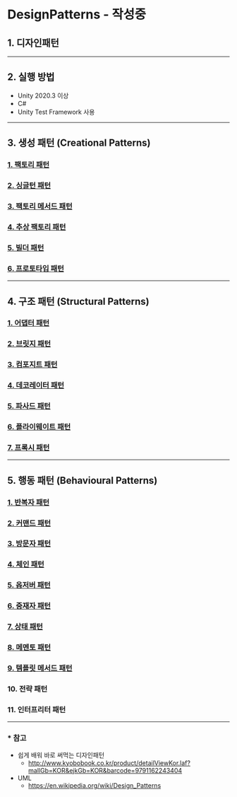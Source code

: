 # DesignPatterns - 작성중
## 1. 디자인패턴
***
## 2. 실행 방법
* Unity 2020.3 이상
* C#
* Unity Test Framework 사용 
***
## 3. 생성 패턴 (Creational Patterns)
### [1. 팩토리 패턴](https://github.com/LiztyStalker/DesignPatterns/blob/master/Assets/Docs/FactoryPattern.md)
### [2. 싱글턴 패턴](https://github.com/LiztyStalker/DesignPatterns/blob/master/Assets/Docs/SingletonPattern.md)
### [3. 팩토리 메서드 패턴](https://github.com/LiztyStalker/DesignPatterns/blob/master/Assets/Docs/FactoryMethodPattern.md)
### [4. 추상 팩토리 패턴](https://github.com/LiztyStalker/DesignPatterns/blob/master/Assets/Docs/AbstractFactoryPattern.md)
### [5. 빌더 패턴](https://github.com/LiztyStalker/DesignPatterns/blob/master/Assets/Docs/BuilderPattern.md)
### [6. 프로토타입 패턴](https://github.com/LiztyStalker/DesignPatterns/blob/master/Assets/Docs/PrototypePattern.md)
***
## 4. 구조 패턴 (Structural Patterns)
### [1. 어댑터 패턴](https://github.com/LiztyStalker/DesignPatterns/blob/master/Assets/Docs/AdapterPattern.md)
### [2. 브릿지 패턴](https://github.com/LiztyStalker/DesignPatterns/blob/master/Assets/Docs/BridgePattern.md)
### [3. 컴포지트 패턴](https://github.com/LiztyStalker/DesignPatterns/blob/master/Assets/Docs/CompositePattern.md)
### [4. 데코레이터 패턴](https://github.com/LiztyStalker/DesignPatterns/blob/master/Assets/Docs/DecoratorPattern.md)
### [5. 파사드 패턴](https://github.com/LiztyStalker/DesignPatterns/blob/master/Assets/Docs/FasadePattern.md)
### [6. 플라이웨이트 패턴](https://github.com/LiztyStalker/DesignPatterns/blob/master/Assets/Docs/FlyweightPattern.md)
### [7. 프록시 패턴](https://github.com/LiztyStalker/DesignPatterns/blob/master/Assets/Docs/ProxyPattern.md)

***
## 5. 행동 패턴 (Behavioural Patterns)
### [1. 반복자 패턴](https://github.com/LiztyStalker/DesignPatterns/blob/master/Assets/Docs/IteratorPattern.md)
### [2. 커맨드 패턴](https://github.com/LiztyStalker/DesignPatterns/blob/master/Assets/Docs/CommandPattern.md)
### [3. 방문자 패턴](https://github.com/LiztyStalker/DesignPatterns/blob/master/Assets/Docs/VisitorPattern.md)
### [4. 체인 패턴](https://github.com/LiztyStalker/DesignPatterns/blob/master/Assets/Docs/ChainPattern.md)
### [5. 옵저버 패턴](https://github.com/LiztyStalker/DesignPatterns/blob/master/Assets/Docs/ObserverPattern.md)
### [6. 중재자 패턴](https://github.com/LiztyStalker/DesignPatterns/blob/master/Assets/Docs/MediatorPattern.md)
### [7. 상태 패턴](https://github.com/LiztyStalker/DesignPatterns/blob/master/Assets/Docs/StatePattern.md)
### [8. 메멘토 패턴](https://github.com/LiztyStalker/DesignPatterns/blob/master/Assets/Docs/MementoPattern.md)
### [9. 템플릿 메서드 패턴](https://github.com/LiztyStalker/DesignPatterns/blob/master/Assets/Docs/TemplateMethodPattern.md)
### 10. 전략 패턴
### 11. 인터프리터 패턴
***
### * 참고
* 쉽게 배워 바로 써먹는 디자인패턴 
  + http://www.kyobobook.co.kr/product/detailViewKor.laf?mallGb=KOR&ejkGb=KOR&barcode=9791162243404
* UML
  + https://en.wikipedia.org/wiki/Design_Patterns
